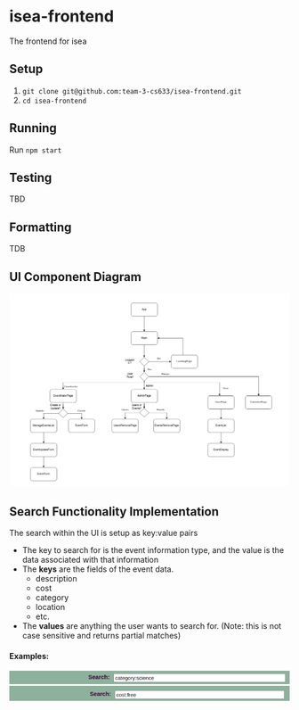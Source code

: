 # isea-frontend
The frontend for isea

## Setup

1. `git clone git@github.com:team-3-cs633/isea-frontend.git`
2. `cd isea-frontend`


## Running  

Run `npm start`

## Testing  

TBD   

## Formatting 

TDB   

## UI Component Diagram
![UI Component Diagram](ui_component_diagram.png)

## Search Functionality Implementation
The search within the UI is setup as key:value pairs
- The key to search for is the event information type, and the value is the data associated with that information
- The **keys** are the fields of the event data.
    - description
    - cost
    - category
    - location
    - etc.
- The **values** are anything the user wants to search for. (Note: this is not case sensitive and returns partial matches) 

#### Examples:
![Category Search Example](search_category.png)    
![Cost Search Example](search_cost.png)
